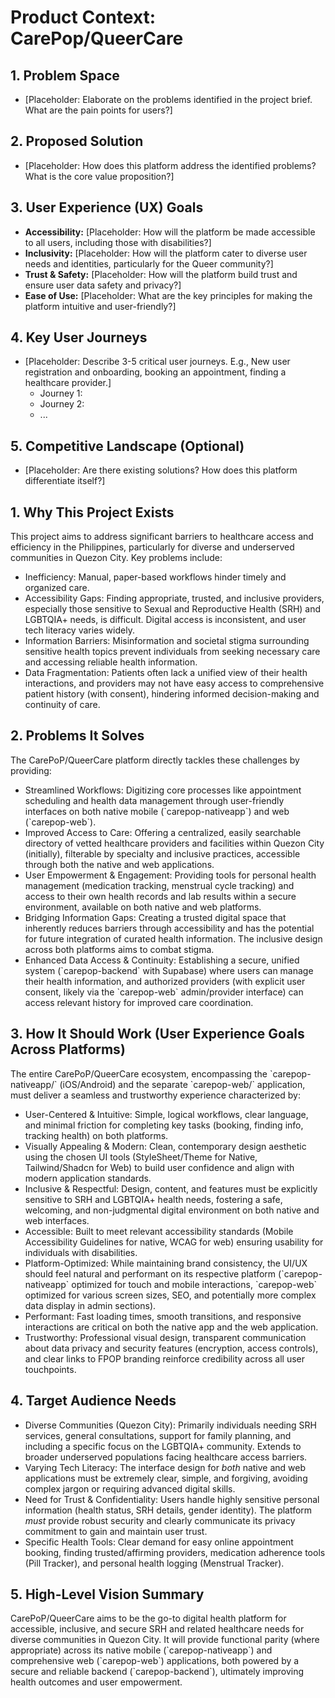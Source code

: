 # Product Context: CarePop/QueerCare

## 1. Problem Space

*   [Placeholder: Elaborate on the problems identified in the project brief. What are the pain points for users?]

## 2. Proposed Solution

*   [Placeholder: How does this platform address the identified problems? What is the core value proposition?]

## 3. User Experience (UX) Goals

*   **Accessibility:** [Placeholder: How will the platform be made accessible to all users, including those with disabilities?]
*   **Inclusivity:** [Placeholder: How will the platform cater to diverse user needs and identities, particularly for the Queer community?]
*   **Trust & Safety:** [Placeholder: How will the platform build trust and ensure user data safety and privacy?]
*   **Ease of Use:** [Placeholder: What are the key principles for making the platform intuitive and user-friendly?]

## 4. Key User Journeys

*   [Placeholder: Describe 3-5 critical user journeys. E.g., New user registration and onboarding, booking an appointment, finding a healthcare provider.]
    *   Journey 1: 
    *   Journey 2:
    *   ...

## 5. Competitive Landscape (Optional)

*   [Placeholder: Are there existing solutions? How does this platform differentiate itself?]

## 1. Why This Project Exists

This project aims to address significant barriers to healthcare access and efficiency in the Philippines, particularly for diverse and underserved communities in Quezon City. Key problems include:

*   Inefficiency: Manual, paper-based workflows hinder timely and organized care.  
*   Accessibility Gaps: Finding appropriate, trusted, and inclusive providers, especially those sensitive to Sexual and Reproductive Health (SRH) and LGBTQIA+ needs, is difficult. Digital access is inconsistent, and user tech literacy varies widely.  
*   Information Barriers: Misinformation and societal stigma surrounding sensitive health topics prevent individuals from seeking necessary care and accessing reliable health information.  
*   Data Fragmentation: Patients often lack a unified view of their health interactions, and providers may not have easy access to comprehensive patient history (with consent), hindering informed decision-making and continuity of care.

## 2. Problems It Solves

The CarePoP/QueerCare platform directly tackles these challenges by providing:

*   Streamlined Workflows: Digitizing core processes like appointment scheduling and health data management through user-friendly interfaces on both native mobile (\`carepop-nativeapp\`) and web (\`carepop-web\`).  
*   Improved Access to Care: Offering a centralized, easily searchable directory of vetted healthcare providers and facilities within Quezon City (initially), filterable by specialty and inclusive practices, accessible through both the native and web applications.  
*   User Empowerment & Engagement: Providing tools for personal health management (medication tracking, menstrual cycle tracking) and access to their own health records and lab results within a secure environment, available on both native and web platforms.  
*   Bridging Information Gaps: Creating a trusted digital space that inherently reduces barriers through accessibility and has the potential for future integration of curated health information. The inclusive design across both platforms aims to combat stigma.  
*   Enhanced Data Access & Continuity: Establishing a secure, unified system (\`carepop-backend\` with Supabase) where users can manage their health information, and authorized providers (with explicit user consent, likely via the \`carepop-web\` admin/provider interface) can access relevant history for improved care coordination.

## 3. How It Should Work (User Experience Goals Across Platforms)

The entire CarePoP/QueerCare ecosystem, encompassing the \`carepop-nativeapp/\` (iOS/Android) and the separate \`carepop-web/\` application, must deliver a seamless and trustworthy experience characterized by:

*   User-Centered & Intuitive: Simple, logical workflows, clear language, and minimal friction for completing key tasks (booking, finding info, tracking health) on both platforms.  
*   Visually Appealing & Modern: Clean, contemporary design aesthetic using the chosen UI tools (StyleSheet/Theme for Native, Tailwind/Shadcn for Web) to build user confidence and align with modern application standards.  
*   Inclusive & Respectful: Design, content, and features must be explicitly sensitive to SRH and LGBTQIA+ health needs, fostering a safe, welcoming, and non-judgmental digital environment on both native and web interfaces.  
*   Accessible: Built to meet relevant accessibility standards (Mobile Accessibility Guidelines for native, WCAG for web) ensuring usability for individuals with disabilities.  
*   Platform-Optimized: While maintaining brand consistency, the UI/UX should feel natural and performant on its respective platform (\`carepop-nativeapp\` optimized for touch and mobile interactions, \`carepop-web\` optimized for various screen sizes, SEO, and potentially more complex data display in admin sections).  
*   Performant: Fast loading times, smooth transitions, and responsive interactions are critical on both the native app and the web application.  
*   Trustworthy: Professional visual design, transparent communication about data privacy and security features (encryption, access controls), and clear links to FPOP branding reinforce credibility across all user touchpoints.

## 4. Target Audience Needs

*   Diverse Communities (Quezon City): Primarily individuals needing SRH services, general consultations, support for family planning, and including a specific focus on the LGBTQIA+ community. Extends to broader underserved populations facing healthcare access barriers.  
*   Varying Tech Literacy: The interface design for *both* native and web applications must be extremely clear, simple, and forgiving, avoiding complex jargon or requiring advanced digital skills.  
*   Need for Trust & Confidentiality: Users handle highly sensitive personal information (health status, SRH details, gender identity). The platform *must* provide robust security and clearly communicate its privacy commitment to gain and maintain user trust.  
*   Specific Health Tools: Clear demand for easy online appointment booking, finding trusted/affirming providers, medication adherence tools (Pill Tracker), and personal health logging (Menstrual Tracker).

## 5. High-Level Vision Summary

CarePoP/QueerCare aims to be the go-to digital health platform for accessible, inclusive, and secure SRH and related healthcare needs for diverse communities in Quezon City. It will provide functional parity (where appropriate) across its native mobile (\`carepop-nativeapp\`) and comprehensive web (\`carepop-web\`) applications, both powered by a secure and reliable backend (\`carepop-backend\`), ultimately improving health outcomes and user empowerment.  
